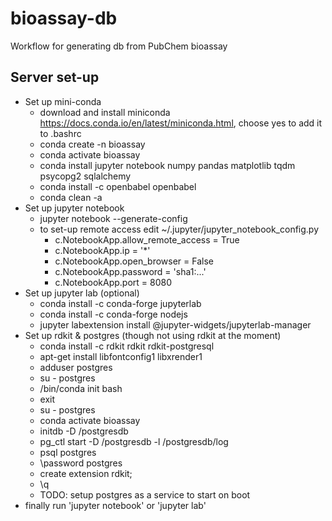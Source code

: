 # bioassay-db
Workflow for generating db from PubChem bioassay 

## Server set-up
* Set up mini-conda
  * download and install miniconda https://docs.conda.io/en/latest/miniconda.html, choose yes to add it to .bashrc
  * conda create -n bioassay
  * conda activate bioassay
  * conda install jupyter notebook numpy pandas matplotlib tqdm psycopg2 sqlalchemy
  * conda install -c openbabel openbabel
  * conda clean -a
* Set up jupyter notebook
  * jupyter notebook --generate-config
  * to set-up remote access edit ~/.jupyter/jupyter_notebook_config.py
    * c.NotebookApp.allow_remote_access = True
	* c.NotebookApp.ip = '*'
	* c.NotebookApp.open_browser = False
	* c.NotebookApp.password = 'sha1:...'
    * c.NotebookApp.port = 8080
* Set up jupyter lab (optional)
  * conda install -c conda-forge jupyterlab
  * conda install -c conda-forge nodejs
  * jupyter labextension install @jupyter-widgets/jupyterlab-manager
* Set up rdkit & postgres (though not using rdkit at the moment)
  * conda install -c rdkit rdkit rdkit-postgresql
  * apt-get install libfontconfig1 libxrender1
  * adduser postgres
  * su - postgres
  * <path to miniconda3>/bin/conda init bash
  * exit
  * su - postgres
  * conda activate bioassay
  * initdb -D <path-to-db>/postgresdb
  * pg_ctl start -D <path-to-db>/postgresdb -l <path-to-db>/postgresdb/log
  * psql postgres
  * \password postgres
  * create extension rdkit;
  * \q
  * TODO: setup postgres as a service to start on boot
* finally run 'jupyter notebook' or 'jupyter lab'
